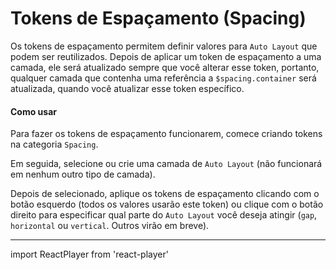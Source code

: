 # Tokens de Espaçamento (Spacing)

Os tokens de espaçamento permitem definir valores para `Auto Layout` que podem ser reutilizados. Depois de aplicar um token de espaçamento a uma camada, ele será atualizado sempre que você alterar esse token, portanto, qualquer camada que contenha uma referência a `$spacing.container` será atualizada, quando você atualizar esse token específico.

#### Como usar

Para fazer os tokens de espaçamento funcionarem, comece criando tokens na categoria `Spacing`.

Em seguida, selecione ou crie uma camada de `Auto Layout` (não funcionará em nenhum outro tipo de camada).

Depois de selecionado, aplique os tokens de espaçamento clicando com o botão esquerdo (todos os valores usarão este token) ou clique com o botão direito para especificar qual parte do `Auto Layout` você deseja atingir (`gap`,` horizontal` ou `vertical`. Outros virão em breve).

---

import ReactPlayer from 'react-player'

<ReactPlayer
  muted
  width="100%"
  height="auto"
  loop
  playing
  controls
  url="/uhrCSTbr5Q.mp4"
/>
